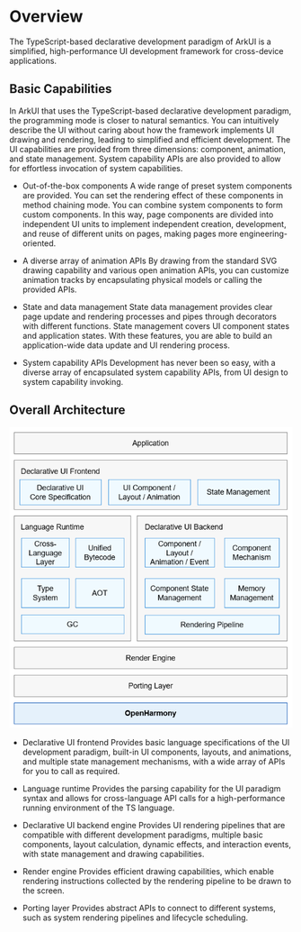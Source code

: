 # Overview


The TypeScript-based declarative development paradigm of ArkUI is a simplified, high-performance UI development framework for cross-device applications.


## Basic Capabilities

In ArkUI that uses the TypeScript-based declarative development paradigm, the programming mode is closer to natural semantics. You can intuitively describe the UI without caring about how the framework implements UI drawing and rendering, leading to simplified and efficient development. The UI capabilities are provided from three dimensions: component, animation, and state management. System capability APIs are also provided to allow for effortless invocation of system capabilities.


- Out-of-the-box components
  A wide range of preset system components are provided. You can set the rendering effect of these components in method chaining mode. You can combine system components to form custom components. In this way, page components are divided into independent UI units to implement independent creation, development, and reuse of different units on pages, making pages more engineering-oriented.


- A diverse array of animation APIs
  By drawing from the standard SVG drawing capability and various open animation APIs, you can customize animation tracks by encapsulating physical models or calling the provided APIs.


- State and data management
  State data management provides clear page update and rendering processes and pipes through decorators with different functions. State management covers UI component states and application states. With these features, you are able to build an application-wide data update and UI rendering process.


- System capability APIs
  Development has never been so easy, with a diverse array of encapsulated system capability APIs, from UI design to system capability invoking.


## Overall Architecture



![en-us_image_0000001223287712](figures/en-us_image_0000001223287712.png)

- Declarative UI frontend
  Provides basic language specifications of the UI development paradigm, built-in UI components, layouts, and animations, and multiple state management mechanisms, with a wide array of APIs for you to call as required.

- Language runtime
  Provides the parsing capability for the UI paradigm syntax and allows for cross-language API calls for a high-performance running environment of the TS language.

- Declarative UI backend engine
  Provides UI rendering pipelines that are compatible with different development paradigms, multiple basic components, layout calculation, dynamic effects, and interaction events, with state management and drawing capabilities.

- Render engine
  Provides efficient drawing capabilities, which enable rendering instructions collected by the rendering pipeline to be drawn to the screen.

- Porting layer
  Provides abstract APIs to connect to different systems, such as system rendering pipelines and lifecycle scheduling.
